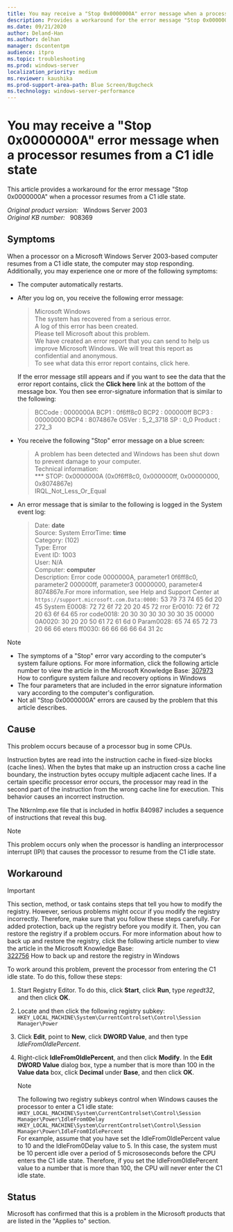 ```yaml
---
title: You may receive a "Stop 0x0000000A" error message when a processor resumes from a C1 idle state 
description: Provides a workaround for the error message "Stop 0x0000000A" when a processor resumes from a C1 idle state
ms.date: 09/21/2020
author: Deland-Han
ms.author: delhan 
manager: dscontentpm
audience: itpro
ms.topic: troubleshooting
ms.prod: windows-server
localization_priority: medium
ms.reviewer: kaushika
ms.prod-support-area-path: Blue Screen/Bugcheck
ms.technology: windows-server-performance
---
```

# You may receive a "Stop 0x0000000A" error message when a processor resumes from a C1 idle state

This article provides a workaround for the error message "Stop 0x0000000A" when a processor resumes from a C1 idle state.  

_Original product version:_ &nbsp; Windows Server 2003  
_Original KB number:_ &nbsp; 908369

## Symptoms

When a processor on a Microsoft Windows Server 2003-based computer resumes from a C1 idle state, the computer may stop responding. Additionally, you may experience one or more of the following symptoms:

- The computer automatically restarts.
- After you log on, you receive the following error message:  
  >Microsoft Windows  
  The system has recovered from a serious error.  
  A log of this error has been created.  
  Please tell Microsoft about this problem.  
  We have created an error report that you can send to help us improve Microsoft Windows. We will treat this report as confidential and anonymous.  
  To see what data this error report contains, click here.

  If the error message still appears and if you want to see the data that the error report contains, click the **Click here** link at the bottom of the message box. You then see error-signature information that is similar to the following:  
  > BCCode : 0000000A BCP1 : 0f6ff8c0 BCP2 : 000000ff BCP3 : 00000000 BCP4 : 8074867e OSVer : 5_2_3718 SP : 0_0 Product : 272_3

- You receive the following "Stop" error message on a blue screen:  
  > A problem has been detected and Windows has been shut down to prevent damage to your computer.  
  Technical information:  
  *** STOP: 0x0000000A (0x0f6ff8c0, 0x000000ff, 0x00000000, 0x8074867e)  
  IRQL_Not_Less_Or_Equal

- An error message that is similar to the following is logged in the System event log:  
  > Date: **date**  
    Source: System
    ErrorTime: **time**  
    Category: (102)  
    Type: Error  
    Event ID: 1003  
    User: N/A  
    Computer: **computer**  
    Description: Error code 0000000A, parameter1 0f6ff8c0, parameter2 000000ff, parameter3 00000000, parameter4 8074867e.For more information, see Help and Support Center at `https://support.microsoft.com.Data:0000:` 53 79 73 74 65 6d 20 45 System E0008: 72 72 6f 72 20 20 45 72 rror Er0010: 72 6f 72 20 63 6f 64 65 ror code0018: 20 30 30 30 30 30 30 35 00000 0A0020: 30 20 20 50 61 72 61 6d 0 Param0028: 65 74 65 72 73 20 66 66 eters ff0030: 66 66 66 66 64 31 2c

> [!NOTE]
>
> - The symptoms of a "Stop" error vary according to the computer's system failure options. For more information, click the following article number to view the article in the Microsoft Knowledge Base:
[307973](https://support.microsoft.com/help/307973) How to configure system failure and recovery options in Windows  
> - The four parameters that are included in the error signature information vary according to the computer's configuration.
> - Not all "Stop 0x0000000A" errors are caused by the problem that this article describes.

## Cause

This problem occurs because of a processor bug in some CPUs.

Instruction bytes are read into the instruction cache in fixed-size blocks (cache lines). When the bytes that make up an instruction cross a cache line boundary, the instruction bytes occupy multiple adjacent cache lines. If a certain specific processor error occurs, the processor may read in the second part of the instruction from the wrong cache line for execution. This behavior causes an incorrect instruction.

The Ntkrnlmp.exe file that is included in hotfix 840987 includes a sequence of instructions that reveal this bug.

> [!NOTE]
> This problem occurs only when the processor is handling an interprocessor interrupt (IPI) that causes the processor to resume from the C1 idle state.

## Workaround

> [!IMPORTANT]
> This section, method, or task contains steps that tell you how to modify the registry. However, serious problems might occur if you modify the registry incorrectly. Therefore, make sure that you follow these steps carefully. For added protection, back up the registry before you modify it. Then, you can restore the registry if a problem occurs. For more information about how to back up and restore the registry, click the following article number to view the article in the Microsoft Knowledge Base:  
[322756](https://support.microsoft.com/help/322756) How to back up and restore the registry in Windows  

To work around this problem, prevent the processor from entering the C1 idle state. To do this, follow these steps:

1. Start Registry Editor. To do this, click **Start**, click **Run**, type *regedt32*, and then click **OK**.
2. Locate and then click the following registry subkey: `HKEY_LOCAL_MACHINE\System\CurrentControlset\Control\Session Manager\Power`

3. Click **Edit**, point to **New**, click **DWORD Value**, and then type *IdleFrom0IdlePercent*.
4. Right-click **IdleFrom0IdlePercent**, and then click **Modify**. In the **Edit DWORD Value** dialog box, type a number that is more than 100 in the **Value data** box, click **Decimal** under **Base**, and then click **OK**.
    > [!NOTE]
    > The following two registry subkeys control when Windows causes the processor to enter a C1 idle state:
    `HKEY_LOCAL_MACHINE\System\CurrentControlset\Control\Session Manager\Power\IdleFrom0Delay`
    `HKEY_LOCAL_MACHINE\System\CurrentControlset\Control\Session Manager\Power\IdleFrom0IdlePercent`  
    For example, assume that you have set the IdleFrom0IdlePercent value to 10 and the IdleFrom0Delay value to 5. In this case, the system must be 10 percent idle over a period of 5 micrososeconds before the CPU enters the C1 idle state. Therefore, if you set the IdleFrom0IdlePercent value to a number that is more than 100, the CPU will never enter the C1 idle state.

## Status

Microsoft has confirmed that this is a problem in the Microsoft products that are listed in the "Applies to" section.
